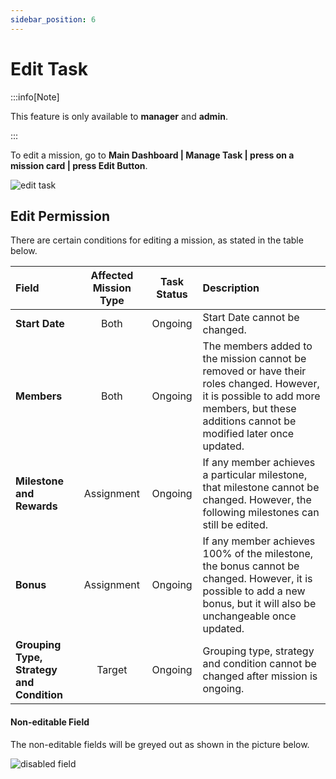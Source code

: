 ```yaml
---
sidebar_position: 6
---
```


# Edit Task

:::info[Note]

This feature is only available to **manager** and **admin**.

:::

To edit a mission, go to **Main Dashboard | Manage Task | press on a mission card | press Edit Button**. 

![edit task](../../../../../../static/img/integration/vision/mi_creation/e-1.png)

## Edit Permission

There are certain conditions for editing a mission, as stated in the table below.

| Field                     | Affected Mission Type | Task Status | Description                                        |
|:--------------------------|:---------------------:|:-----------:|:---------------------------------------------------|
| **Start Date**            | Both                  | Ongoing     | Start Date cannot be changed.                      |
| **Members**               | Both                  | Ongoing     | The members added to the mission cannot be removed or have their roles changed. However, it is possible to add more members, but these additions cannot be modified later once updated. |
| **Milestone and Rewards** | Assignment            | Ongoing     | If any member achieves a particular milestone, that milestone cannot be changed. However, the following milestones can still be edited. |
| **Bonus**                 | Assignment            | Ongoing     | If any member achieves 100% of the milestone, the bonus cannot be changed. However, it is possible to add a new bonus, but it will also be unchangeable once updated.  |
| **Grouping Type, Strategy and Condition**| Target                | Ongoing     | Grouping type, strategy and condition cannot be changed after mission is ongoing. |

#### Non-editable Field

The non-editable fields will be greyed out as shown in the picture below.

![disabled field](../../../../../../static/img/integration/vision/mi_creation/e-payment.png)
